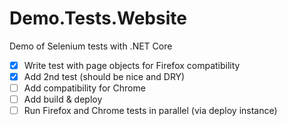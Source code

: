 # Demo.Tests.Website
Demo of Selenium tests with .NET Core

- [x] Write test with page objects for Firefox compatibility
- [x] Add 2nd test (should be nice and DRY)
- [ ] Add compatibility for Chrome
- [ ] Add build & deploy
- [ ] Run Firefox and Chrome tests in parallel (via deploy instance)

